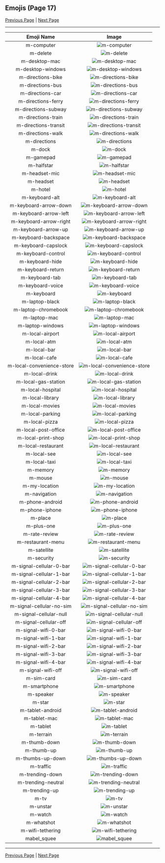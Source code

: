 
## Emojis (Page 17)

[Previous Page](/docs/lgbtintech/page-l-0016.md)
  | [Next Page](/docs/lgbtintech/page-m-0018.md)

<hr />

|Emoji Name|Image|
| :-: | :-: |
|m-computer| ![m-computer](/emojis/lgbtintech/m-computer.png)|
|m-delete| ![m-delete](/emojis/lgbtintech/m-delete.png)|
|m-desktop-mac| ![m-desktop-mac](/emojis/lgbtintech/m-desktop-mac.png)|
|m-desktop-windows| ![m-desktop-windows](/emojis/lgbtintech/m-desktop-windows.png)|
|m-directions-bike| ![m-directions-bike](/emojis/lgbtintech/m-directions-bike.png)|
|m-directions-bus| ![m-directions-bus](/emojis/lgbtintech/m-directions-bus.png)|
|m-directions-car| ![m-directions-car](/emojis/lgbtintech/m-directions-car.png)|
|m-directions-ferry| ![m-directions-ferry](/emojis/lgbtintech/m-directions-ferry.png)|
|m-directions-subway| ![m-directions-subway](/emojis/lgbtintech/m-directions-subway.png)|
|m-directions-train| ![m-directions-train](/emojis/lgbtintech/m-directions-train.png)|
|m-directions-transit| ![m-directions-transit](/emojis/lgbtintech/m-directions-transit.png)|
|m-directions-walk| ![m-directions-walk](/emojis/lgbtintech/m-directions-walk.png)|
|m-directions| ![m-directions](/emojis/lgbtintech/m-directions.png)|
|m-dock| ![m-dock](/emojis/lgbtintech/m-dock.png)|
|m-gamepad| ![m-gamepad](/emojis/lgbtintech/m-gamepad.png)|
|m-halfstar| ![m-halfstar](/emojis/lgbtintech/m-halfstar.png)|
|m-headset-mic| ![m-headset-mic](/emojis/lgbtintech/m-headset-mic.png)|
|m-headset| ![m-headset](/emojis/lgbtintech/m-headset.png)|
|m-hotel| ![m-hotel](/emojis/lgbtintech/m-hotel.png)|
|m-keyboard-alt| ![m-keyboard-alt](/emojis/lgbtintech/m-keyboard-alt.png)|
|m-keyboard-arrow-down| ![m-keyboard-arrow-down](/emojis/lgbtintech/m-keyboard-arrow-down.png)|
|m-keyboard-arrow-left| ![m-keyboard-arrow-left](/emojis/lgbtintech/m-keyboard-arrow-left.png)|
|m-keyboard-arrow-right| ![m-keyboard-arrow-right](/emojis/lgbtintech/m-keyboard-arrow-right.png)|
|m-keyboard-arrow-up| ![m-keyboard-arrow-up](/emojis/lgbtintech/m-keyboard-arrow-up.png)|
|m-keyboard-backspace| ![m-keyboard-backspace](/emojis/lgbtintech/m-keyboard-backspace.png)|
|m-keyboard-capslock| ![m-keyboard-capslock](/emojis/lgbtintech/m-keyboard-capslock.png)|
|m-keyboard-control| ![m-keyboard-control](/emojis/lgbtintech/m-keyboard-control.png)|
|m-keyboard-hide| ![m-keyboard-hide](/emojis/lgbtintech/m-keyboard-hide.png)|
|m-keyboard-return| ![m-keyboard-return](/emojis/lgbtintech/m-keyboard-return.png)|
|m-keyboard-tab| ![m-keyboard-tab](/emojis/lgbtintech/m-keyboard-tab.png)|
|m-keyboard-voice| ![m-keyboard-voice](/emojis/lgbtintech/m-keyboard-voice.png)|
|m-keyboard| ![m-keyboard](/emojis/lgbtintech/m-keyboard.png)|
|m-laptop-black| ![m-laptop-black](/emojis/lgbtintech/m-laptop-black.png)|
|m-laptop-chromebook| ![m-laptop-chromebook](/emojis/lgbtintech/m-laptop-chromebook.png)|
|m-laptop-mac| ![m-laptop-mac](/emojis/lgbtintech/m-laptop-mac.png)|
|m-laptop-windows| ![m-laptop-windows](/emojis/lgbtintech/m-laptop-windows.png)|
|m-local-airport| ![m-local-airport](/emojis/lgbtintech/m-local-airport.png)|
|m-local-atm| ![m-local-atm](/emojis/lgbtintech/m-local-atm.png)|
|m-local-bar| ![m-local-bar](/emojis/lgbtintech/m-local-bar.png)|
|m-local-cafe| ![m-local-cafe](/emojis/lgbtintech/m-local-cafe.png)|
|m-local-convenience-store| ![m-local-convenience-store](/emojis/lgbtintech/m-local-convenience-store.png)|
|m-local-drink| ![m-local-drink](/emojis/lgbtintech/m-local-drink.png)|
|m-local-gas-station| ![m-local-gas-station](/emojis/lgbtintech/m-local-gas-station.png)|
|m-local-hospital| ![m-local-hospital](/emojis/lgbtintech/m-local-hospital.png)|
|m-local-library| ![m-local-library](/emojis/lgbtintech/m-local-library.png)|
|m-local-movies| ![m-local-movies](/emojis/lgbtintech/m-local-movies.png)|
|m-local-parking| ![m-local-parking](/emojis/lgbtintech/m-local-parking.png)|
|m-local-pizza| ![m-local-pizza](/emojis/lgbtintech/m-local-pizza.png)|
|m-local-post-office| ![m-local-post-office](/emojis/lgbtintech/m-local-post-office.png)|
|m-local-print-shop| ![m-local-print-shop](/emojis/lgbtintech/m-local-print-shop.png)|
|m-local-restaurant| ![m-local-restaurant](/emojis/lgbtintech/m-local-restaurant.png)|
|m-local-see| ![m-local-see](/emojis/lgbtintech/m-local-see.png)|
|m-local-taxi| ![m-local-taxi](/emojis/lgbtintech/m-local-taxi.png)|
|m-memory| ![m-memory](/emojis/lgbtintech/m-memory.png)|
|m-mouse| ![m-mouse](/emojis/lgbtintech/m-mouse.png)|
|m-my-location| ![m-my-location](/emojis/lgbtintech/m-my-location.png)|
|m-navigation| ![m-navigation](/emojis/lgbtintech/m-navigation.png)|
|m-phone-android| ![m-phone-android](/emojis/lgbtintech/m-phone-android.png)|
|m-phone-iphone| ![m-phone-iphone](/emojis/lgbtintech/m-phone-iphone.png)|
|m-place| ![m-place](/emojis/lgbtintech/m-place.png)|
|m-plus-one| ![m-plus-one](/emojis/lgbtintech/m-plus-one.png)|
|m-rate-review| ![m-rate-review](/emojis/lgbtintech/m-rate-review.png)|
|m-restaurant-menu| ![m-restaurant-menu](/emojis/lgbtintech/m-restaurant-menu.png)|
|m-satellite| ![m-satellite](/emojis/lgbtintech/m-satellite.png)|
|m-security| ![m-security](/emojis/lgbtintech/m-security.png)|
|m-signal-cellular-0-bar| ![m-signal-cellular-0-bar](/emojis/lgbtintech/m-signal-cellular-0-bar.png)|
|m-signal-cellular-1-bar| ![m-signal-cellular-1-bar](/emojis/lgbtintech/m-signal-cellular-1-bar.png)|
|m-signal-cellular-2-bar| ![m-signal-cellular-2-bar](/emojis/lgbtintech/m-signal-cellular-2-bar.png)|
|m-signal-cellular-3-bar| ![m-signal-cellular-3-bar](/emojis/lgbtintech/m-signal-cellular-3-bar.png)|
|m-signal-cellular-4-bar| ![m-signal-cellular-4-bar](/emojis/lgbtintech/m-signal-cellular-4-bar.png)|
|m-signal-cellular-no-sim| ![m-signal-cellular-no-sim](/emojis/lgbtintech/m-signal-cellular-no-sim.png)|
|m-signal-cellular-null| ![m-signal-cellular-null](/emojis/lgbtintech/m-signal-cellular-null.png)|
|m-signal-cellular-off| ![m-signal-cellular-off](/emojis/lgbtintech/m-signal-cellular-off.png)|
|m-signal-wifi-0-bar| ![m-signal-wifi-0-bar](/emojis/lgbtintech/m-signal-wifi-0-bar.png)|
|m-signal-wifi-1-bar| ![m-signal-wifi-1-bar](/emojis/lgbtintech/m-signal-wifi-1-bar.png)|
|m-signal-wifi-2-bar| ![m-signal-wifi-2-bar](/emojis/lgbtintech/m-signal-wifi-2-bar.png)|
|m-signal-wifi-3-bar| ![m-signal-wifi-3-bar](/emojis/lgbtintech/m-signal-wifi-3-bar.png)|
|m-signal-wifi-4-bar| ![m-signal-wifi-4-bar](/emojis/lgbtintech/m-signal-wifi-4-bar.png)|
|m-signal-wifi-off| ![m-signal-wifi-off](/emojis/lgbtintech/m-signal-wifi-off.png)|
|m-sim-card| ![m-sim-card](/emojis/lgbtintech/m-sim-card.png)|
|m-smartphone| ![m-smartphone](/emojis/lgbtintech/m-smartphone.png)|
|m-speaker| ![m-speaker](/emojis/lgbtintech/m-speaker.png)|
|m-star| ![m-star](/emojis/lgbtintech/m-star.png)|
|m-tablet-android| ![m-tablet-android](/emojis/lgbtintech/m-tablet-android.png)|
|m-tablet-mac| ![m-tablet-mac](/emojis/lgbtintech/m-tablet-mac.png)|
|m-tablet| ![m-tablet](/emojis/lgbtintech/m-tablet.png)|
|m-terrain| ![m-terrain](/emojis/lgbtintech/m-terrain.png)|
|m-thumb-down| ![m-thumb-down](/emojis/lgbtintech/m-thumb-down.png)|
|m-thumb-up| ![m-thumb-up](/emojis/lgbtintech/m-thumb-up.png)|
|m-thumbs-up-down| ![m-thumbs-up-down](/emojis/lgbtintech/m-thumbs-up-down.png)|
|m-traffic| ![m-traffic](/emojis/lgbtintech/m-traffic.png)|
|m-trending-down| ![m-trending-down](/emojis/lgbtintech/m-trending-down.png)|
|m-trending-neutral| ![m-trending-neutral](/emojis/lgbtintech/m-trending-neutral.png)|
|m-trending-up| ![m-trending-up](/emojis/lgbtintech/m-trending-up.png)|
|m-tv| ![m-tv](/emojis/lgbtintech/m-tv.png)|
|m-unstar| ![m-unstar](/emojis/lgbtintech/m-unstar.png)|
|m-watch| ![m-watch](/emojis/lgbtintech/m-watch.png)|
|m-whatshot| ![m-whatshot](/emojis/lgbtintech/m-whatshot.png)|
|m-wifi-tethering| ![m-wifi-tethering](/emojis/lgbtintech/m-wifi-tethering.png)|
|mabel_squee| ![mabel_squee](/emojis/lgbtintech/mabel_squee.png)|

<hr/>

[Previous Page](/docs/lgbtintech/page-l-0016.md)
  | [Next Page](/docs/lgbtintech/page-m-0018.md)